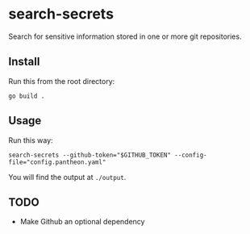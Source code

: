 # search-secrets

Search for sensitive information stored in one or more git repositories.

## Install

Run this from the root directory:

```shell script
go build .
```

## Usage

Run this way:

```shell script
search-secrets --github-token="$GITHUB_TOKEN" --config-file="config.pantheon.yaml"
```

You will find the output at `./output`.

## TODO

- Make Github an optional dependency
